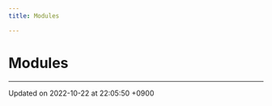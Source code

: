 ```yaml
---
title: Modules

---
```


# Modules







-------------------------------

Updated on 2022-10-22 at 22:05:50 +0900
